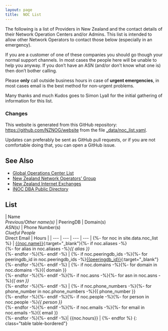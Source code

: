 ```yaml
---
layout: page
title:  NOC List
---
```

The following is a list of Providers in New Zealand and the contact details of their Network Operation Centers and/or Admins. This list is intended to allow other Network Operators to contact those below (especially in an emergency).

If you are a customer of one of these companies you should go though your normal support channels. In most cases the people here will be unable to help you anyway. If you don’t have an ASN (and/or don’t know what one is) then don’t bother calling.

Please **only** call outside business hours in case of **urgent emergencies**, in most cases email is the best method for non-urgent problems.

Many thanks and much Kudos goes to Simon Lyall for the initial gathering of information for this list.

### Changes

This website is generated from this GitHub repository: <https://github.com/NZNOG/website> from the file [_data/noc_list.yaml](https://github.com/NZNOG/website/blob/main/_data/noc_list.yaml).

Updates can preferably be sent as GitHub pull requests, or if you are not comfortable doing that, you can open a GitHub issue.

## See Also

* [Global Operations Center List](http://puck.nether.net/netops/nocs.cgi)
* [New Zealand Network Operators’ Group](http://www.nznog.org/)
* [New Zealand Internet Exchanges](http://www.nzix.net/)
* [INOC DBA Public Directory](https://www.pch.net/inoc-dba/console.cgi?op=show_pubdir&list=user)

## List

| Name<br />*Previous/Other name(s)* | PeeringDB | Domain(s)<br />*ASN(s)* | Phone Number(s)<br />*Clueful People*<br />Direct Email | Hours |
| --- | --- | --- | --- |
{%- for noc in site.data.noc_list %}
| [{{noc.name}}]({{noc.link}}){:target="_blank"}{%- if noc.aliases -%}<br />{%- for alias in noc.aliases -%}*{{ alias }}*<br />{%- endfor -%}{%- endif -%} | {%- if noc.peeringdb_ids -%}{%- for peeringdb_id in noc.peeringdb_ids -%}[{{peeringdb_id}}](https://www.peeringdb.com/net/{{peeringdb_id}}){:target="_blank"}<br />{%- endfor -%}{%- endif -%} | {%- if noc.domains -%}{%- for domain in noc.domains -%}{{ domain }}<br />{%- endfor -%}{%- endif -%}{%- if noc.asns -%}{%- for asn in noc.asns -%}*{{ asn }}*<br />{%- endfor -%}{%- endif -%} | {%- if noc.phone_numbers -%}{%- for phone_number in noc.phone_numbers -%}{{ phone_number }}<br />{%- endfor -%}{%- endif -%}{%- if noc.people -%}{%- for person in noc.people -%}*{{ person }}*<br />{%- endfor -%}{%- endif -%}{%- if noc.emails -%}{%- for email in noc.emails -%}{{ email }}<br />{%- endfor -%}{%- endif -%}| {{noc.hours}} |
{%- endfor %}
{: class="table table-bordered"}
